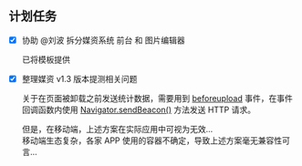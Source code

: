 ## 计划任务

- [x] 协助 @刘波 拆分媒资系统 前台 和 图片编辑器

  已将模板提供

- [x] 整理媒资 v1.3 版本提测相关问题

  关于在页面被卸载之前发送统计数据，需要用到 [beforeupload](https://developer.mozilla.org/en-US/docs/Web/API/Window/beforeunload_event) 事件，在事件回调函数内使用 [Navigator.sendBeacon()](https://developer.mozilla.org/en-US/docs/Web/API/Navigator/sendBeacon) 方法发送 HTTP 请求。

  但是，在移动端，上述方案在实际应用中可视为无效...  
  移动端生态复杂，各家 APP 使用的容器不确定，导致上述方案毫无兼容性可言...
